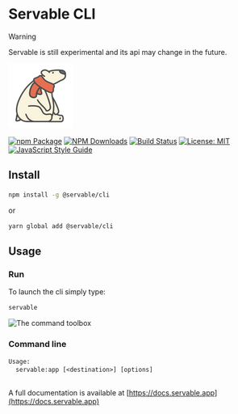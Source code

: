 # Servable CLI

> [!WARNING]
> Servable is still experimental and its api may change in the future.

![logo](/static/img/icon.png)

[![npm Package](https://img.shields.io/npm/v/toolbox-servable.svg?style=flat-square)](https://www.npmjs.org/package/toolbox-servable)
[![NPM Downloads](https://img.shields.io/npm/dm/toolbox-servable.svg)](https://npmjs.org/package/toolbox-servable)
[![Build Status](https://github.com/servable-community/toolbox-servable/actions/workflows/release.yml/badge.svg)](https://github.com/servable-community/toolbox-servable/actions/tests.yml)
[![License: MIT](https://img.shields.io/badge/License-MIT-yellow.svg)](https://opensource.org/licenses/MIT)
[![JavaScript Style Guide](https://img.shields.io/badge/code_style-standard-brightgreen.svg)](https://standardjs.com)

## Install

```bash
npm install -g @servable/cli
```
or

```bash
yarn global add @servable/cli
```

## Usage

### Run
To launch the cli simply type:

```bash
servable
```

![The command toolbox](/static/img/s1.png)

### Command line

```
Usage:
  servable:app [<destination>] [options]


```


A full documentation is available at [https://docs.servable.app](https://docs.servable.app)
